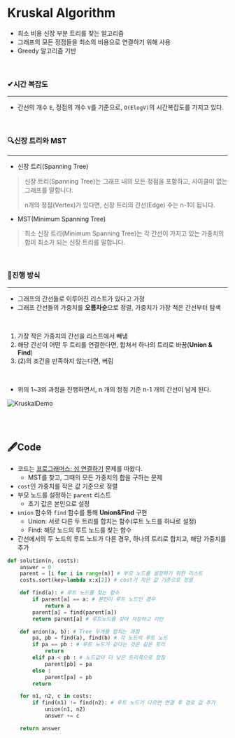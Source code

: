# Kruskal Algorithm

- 최소 비용 신장 부분 트리를 찾는 알고리즘
- 그래프의 모든 정점들을 최소의 비용으로 연결하기 위해 사용
- Greedy 알고리즘 기반

<br>

### ✔시간 복잡도

---

- 간선의 개수 `E`, 정점의 개수 `V`를 기준으로, `O(ElogV)`의 시간복잡도를 가지고 있다.

<br>

### 🔍신장 트리와 MST

---

- 신장 트리(Spanning Tree)

> 신장 트리(Spanning Tree)는 그래프 내의 모든 정점을 포함하고, 사이클이 없는 그래프를 말합니다.
>
> n개의 정점(Vertex)가 있다면, 신장 트리의 간선(Edge) 수는 n-1이 됩니다.

- MST(Minimum Spanning Tree)

> 최소 신장 트리(Minimum Spanning Tree)는 각 간선이 가지고 있는 가중치의 합이 최소가 되는 신장 트리를 말합니다.

<br>

### 📌진행 방식

---

- 그래프의 간선들로 이루어진 리스트가 있다고 가정
- 그래프 간선들의 가중치를 **오름차순**으로 정렬, 가중치가 가장 적은 간선부터 탐색

<br>

1. 가장 작은 가중치의 간선을 리스트에서 빼냄
2. 해당 간선이 어떤 두 트리를 연결한다면, 합쳐서 하나의 트리로 바꿈(**Union & Find**)
3. (2)의 조건을 만족하지 않는다면, 버림

<br>

- 위의 1~3의 과정을 진행하면서, n 개의 정점 기준 n-1 개의 간선이 남게 된다.

![KruskalDemo](https://user-images.githubusercontent.com/44635266/66712118-cf661680-edd2-11e9-952c-b043e2bcdb8a.gif)



<br><br>

## 🖋Code

- 코드는 [프로그래머스: 섬 연결하기](https://programmers.co.kr/learn/courses/30/lessons/42861) 문제를 따왔다.
  - MST를 찾고, 그때의 모든 가중치의 합을 구하는 문제
- `cost`인 가중치를 작은 값 기준으로 정렬
- 부모 노드를 설정하는 `parent` 리스트
  - 초기 값은 본인으로 설정
- `union` 함수와 `find` 함수를 통해 **Union&Find** 구현
  - Union: 서로 다른 두 트리를 합치는 함수(루트 노드를 하나로 설정)
  - Find: 해당 노드의 루트 노드를 찾는 함수
- 간선에서의 두 노드의 루트 노드가 다른 경우, 하나의 트리로 합치고, 해당 가중치를 추가

```python
def solution(n, costs):
    answer = 0
    parent = [i for i in range(n)] # 부모 노드를 설정하기 위한 리스트
    costs.sort(key=lambda x:x[2]) # cost가 작은 값 기준으로 정렬

    def find(a): # 루트 노드를 찾는 함수
        if parent[a] == a: # 본인이 루트 노드인 경우
            return a
        parent[a] = find(parent[a])
        return parent[a] # 루트노드를 찾아 저장하고 리턴

    def union(a, b): # Tree 두개를 합치는 과정
        pa, pb = find(a), find(b) # 각 노드의 루트 노드
        if pa == pb : # 루트 노드가 같다는 것은 같은 트리
            return
        elif pa < pb : # 노드값이 더 낮은 트리쪽으로 합침
            parent[pb] = pa
        else :
            parent[pa] = pb
        return   

    for n1, n2, c in costs:
        if find(n1) != find(n2): # 루트 노드가 다르면 연결 후 경로 값 추가
            union(n1, n2)
            answer += c

    return answer
```



